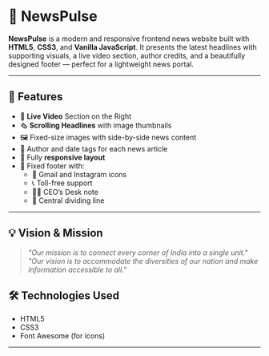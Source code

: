# 📰 NewsPulse

**NewsPulse** is a modern and responsive frontend news website built with **HTML5**, **CSS3**, and **Vanilla JavaScript**. It presents the latest headlines with supporting visuals, a live video section, author credits, and a beautifully designed footer — perfect for a lightweight news portal.

---

## 🚀 Features

- 📌 **Live Video** Section on the Right
- 🗞️ **Scrolling Headlines** with image thumbnails
- 🖼️ Fixed-size images with side-by-side news content
- 🧾 Author and date tags for each news article
- 📱 Fully **responsive layout**
- 🔻 Fixed footer with:
  - 📩 Gmail and Instagram icons
  - 📞 Toll-free support
  - 🧑‍💼 CEO’s Desk note
  - 📍 Central dividing line

---

## 💡 Vision & Mission

> _"Our mission is to connect every corner of India into a single unit."_  
> _"Our vision is to accommodate the diversities of our nation and make information accessible to all."_  



## 🛠️ Technologies Used

- HTML5
- CSS3
- Font Awesome (for icons)

---





